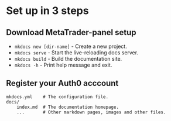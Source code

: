 # Set up in 3 steps

## Download MetaTrader-panel setup

* `mkdocs new [dir-name]` - Create a new project.
* `mkdocs serve` - Start the live-reloading docs server.
* `mkdocs build` - Build the documentation site.
* `mkdocs -h` - Print help message and exit.

## Register your Auth0 acccount

    mkdocs.yml    # The configuration file.
    docs/
        index.md  # The documentation homepage.
        ...       # Other markdown pages, images and other files.
